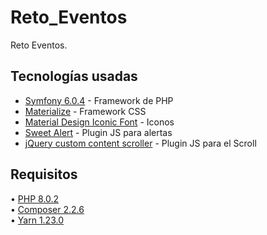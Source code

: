 # Reto_Eventos
Reto Eventos.  

## Tecnologías usadas  

- [Symfony 6.0.4](https://symfony.com/doc/current/index.html) - Framework de PHP
- [Materialize](http://materializecss.com/) - Framework CSS
- [Material Design Iconic Font](http://zavoloklom.github.io/material-design-iconic-font/icons.html) - Iconos
- [Sweet Alert](http://t4t5.github.io/sweetalert/) - Plugin JS para alertas
- [jQuery custom content scroller](http://manos.malihu.gr/jquery-custom-content-scroller/) - Plugin JS para el Scroll

## Requisitos

• [PHP 8.0.2](https://www.php.net/downloads.php)  
• [Composer 2.2.6](https://getcomposer.org/download/)  
• [Yarn 1.23.0](https://classic.yarnpkg.com/lang/en/docs/install/#windows-stable)  


